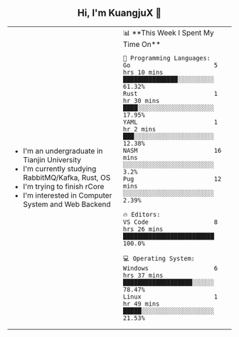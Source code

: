 <h2 align="center"> Hi, I'm KuangjuX 👋 </h2>

<table>
    <tr>
        <td valign="center" width="50%">
            <ul>
                <li>I'm an undergraduate in Tianjin University</li>
                <li>I'm currently studying RabbitMQ/Kafka, Rust, OS</li>
                <li>I'm trying to finish rCore</li>
                <li>I'm interested in Computer System and Web Backend</li>
            </ul>
        </td>
       <td valign="top" width="50%">
<!--START_SECTION:waka-->
📊 **This Week I Spent My Time On** 

```text
💬 Programming Languages: 
Go                       5 hrs 10 mins       ███████████████░░░░░░░░░░   61.32% 
Rust                     1 hr 30 mins        ████░░░░░░░░░░░░░░░░░░░░░   17.95% 
YAML                     1 hr 2 mins         ███░░░░░░░░░░░░░░░░░░░░░░   12.38% 
NASM                     16 mins             ░░░░░░░░░░░░░░░░░░░░░░░░░   3.2% 
Pug                      12 mins             ░░░░░░░░░░░░░░░░░░░░░░░░░   2.39%

🔥 Editors: 
VS Code                  8 hrs 26 mins       █████████████████████████   100.0%

💻 Operating System: 
Windows                  6 hrs 37 mins       ███████████████████░░░░░░   78.47% 
Linux                    1 hr 49 mins        █████░░░░░░░░░░░░░░░░░░░░   21.53%

```


<!--END_SECTION:waka-->
</td></tr>
</table>
